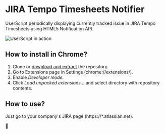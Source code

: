 # JIRA Tempo Timesheets Notifier
UserScript periodically displaying currently tracked issue in JIRA Tempo Timesheets using HTML5 Notification API.

![UserScript in action](https://dl.dropboxusercontent.com/u/783022/github/tempo-notifier/preview.png)

## How to install in Chrome?
1. Clone or [download and extract](https://github.com/zbicin/tempo-notifier/archive/master.zip) the repository.
2. Go to Extensions page in Settings (chrome://extensions/).
3. Enable _Developer mode_.
4. Click _Load unpacked extensions..._ and select directory with repository contents.

## How to use?
Just go to your company's JIRA page (https://*.atlassian.net).

🐧
